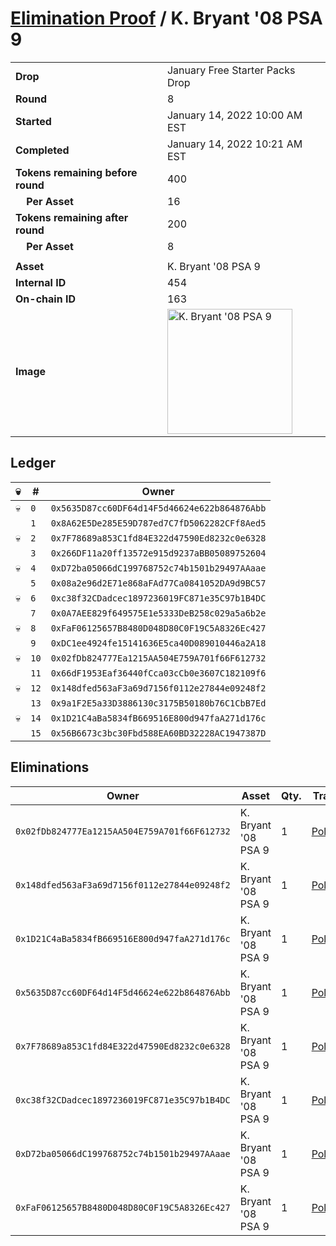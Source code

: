 # [Elimination Proof](./readme.md) / K. Bryant &#039;08 PSA 9

|||
|---|---|
| **Drop** | January Free Starter Packs Drop |
| **Round** | 8 |
| **Started** | January 14, 2022 10:00 AM EST |
| **Completed** | January 14, 2022 10:21 AM EST |
| **Tokens remaining before round** | 400 |
| **&nbsp;&nbsp;&nbsp;&nbsp;Per Asset** | 16 |
| **Tokens remaining after round** | 200 |
| **&nbsp;&nbsp;&nbsp;&nbsp;Per Asset** | 8 |
| | |
| **Asset** | K. Bryant &#039;08 PSA 9 |
| **Internal ID** | 454 |
| **On-chain ID** | 163 |
| **Image** | <img src="https://tcdn.blokpax.com/954504e8-1ad3-432c-8f96-11d074b4a2fa/bc4989a33709a89f2bc976757146bbef4e60e04c069cf851ae5d46262470e1a7.png" height="200" alt="K. Bryant &#039;08 PSA 9" /> |

## Ledger

| 💀 | # | Owner |
| --- | --- | --- |
| 💀 | `0` | `0x5635D87cc60DF64d14F5d46624e622b864876Abb` |
|  | `1` | `0x8A62E5De285E59D787ed7C7fD5062282CFf8Aed5` |
| 💀 | `2` | `0x7F78689a853C1fd84E322d47590Ed8232c0e6328` |
|  | `3` | `0x266DF11a20ff13572e915d9237aBB05089752604` |
| 💀 | `4` | `0xD72ba05066dC199768752c74b1501b29497AAaae` |
|  | `5` | `0x08a2e96d2E71e868aFAd77Ca0841052DA9d9BC57` |
| 💀 | `6` | `0xc38f32CDadcec1897236019FC871e35C97b1B4DC` |
|  | `7` | `0x0A7AEE829f649575E1e5333DeB258c029a5a6b2e` |
| 💀 | `8` | `0xFaF06125657B8480D048D80C0F19C5A8326Ec427` |
|  | `9` | `0xDC1ee4924fe15141636E5ca40D089010446a2A18` |
| 💀 | `10` | `0x02fDb824777Ea1215AA504E759A701f66F612732` |
|  | `11` | `0x66dF1953Eaf36440fCca03cCb0e3607C182109f6` |
| 💀 | `12` | `0x148dfed563aF3a69d7156f0112e27844e09248f2` |
|  | `13` | `0x9a1F2E5a33D3886130c3175B50180b76C1CbB7Ed` |
| 💀 | `14` | `0x1D21C4aBa5834fB669516E800d947faA271d176c` |
|  | `15` | `0x56B6673c3bc30Fbd588EA60BD32228AC1947387D` |


## Eliminations

| Owner | Asset | Qty. | Transaction |
| --- | --- | --- | --- |
| `0x02fDb824777Ea1215AA504E759A701f66F612732` | K. Bryant '08 PSA 9 | 1 | [Polygonscan](https://polygonscan.com/tx/0xf864915f6d72065a45b67000d1959f93f06d53cf1af6faeec274b915c643af49) |
| `0x148dfed563aF3a69d7156f0112e27844e09248f2` | K. Bryant '08 PSA 9 | 1 | [Polygonscan](https://polygonscan.com/tx/0xeec20b14dbcd922cd0c74f473c61cd80ecaa01d22d4690b6fbe0b2ba896a6519) |
| `0x1D21C4aBa5834fB669516E800d947faA271d176c` | K. Bryant '08 PSA 9 | 1 | [Polygonscan](https://polygonscan.com/tx/0x54c1121e436568641810ce949451f4e569525cff822328de69529eae3ceb8ddc) |
| `0x5635D87cc60DF64d14F5d46624e622b864876Abb` | K. Bryant '08 PSA 9 | 1 | [Polygonscan](https://polygonscan.com/tx/0x469924baf403904cc0f3694c739c457c06bc5e298cf8a7d3e6308a774fb8f82c) |
| `0x7F78689a853C1fd84E322d47590Ed8232c0e6328` | K. Bryant '08 PSA 9 | 1 | [Polygonscan](https://polygonscan.com/tx/0xd1fd2c50bb46c781a65b04fccb605701b5d157bb3ab301682c3d3d3a69b373cc) |
| `0xc38f32CDadcec1897236019FC871e35C97b1B4DC` | K. Bryant '08 PSA 9 | 1 | [Polygonscan](https://polygonscan.com/tx/0xebe91b62e22b1f7c695a9c89ef45495829cf86e9d27e6fef4ac91c426ee37df5) |
| `0xD72ba05066dC199768752c74b1501b29497AAaae` | K. Bryant '08 PSA 9 | 1 | [Polygonscan](https://polygonscan.com/tx/0x52b818e1eb0112621438df1ed458c882b92cd0dfbf943ff9b4e117040667967b) |
| `0xFaF06125657B8480D048D80C0F19C5A8326Ec427` | K. Bryant '08 PSA 9 | 1 | [Polygonscan](https://polygonscan.com/tx/0x1f3e2f70b6ccb4cd2b8582904ac91c617e520f3e59791f32537f706615dce812) |
